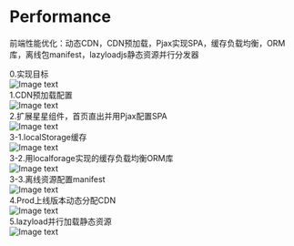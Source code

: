 # Performance
前端性能优化：动态CDN，CDN预加载，Pjax实现SPA，缓存负载均衡，ORM库，离线包manifest，lazyloadjs静态资源并行分发器

0.实现目标
</br>
![Image text](https://github.com/yllg/Performance/blob/master/readme%20img/0.%E8%A6%81%E6%B1%82.png)
</br>
1.CDN预加载配置
</br>
![Image text](https://github.com/yllg/Performance/blob/master/readme%20img/1.CDN%E9%A2%84%E5%8A%A0%E8%BD%BD%E9%85%8D%E7%BD%AE.png)
</br>
2.扩展星星组件，首页直出并用Pjax配置SPA
</br>
![Image text](https://github.com/yllg/Performance/blob/master/readme%20img/2.%E6%89%A9%E5%B1%95%E6%98%9F%E6%98%9F%E7%BB%84%E4%BB%B6%EF%BC%8C%E9%A6%96%E9%A1%B5%E7%9B%B4%E5%87%BA%E5%B9%B6%E7%94%A8Pjax%E9%85%8D%E7%BD%AESPA.png)
</br>
3-1.localStorage缓存
</br>
![Image text](https://github.com/yllg/Performance/blob/master/readme%20img/3-1.localStorage%E7%BC%93%E5%AD%98.png)
</br>
3-2.用localforage实现的缓存负载均衡ORM库
</br>
![Image text](https://github.com/yllg/Performance/blob/master/readme%20img/3-2.%E7%94%A8localforage%E5%AE%9E%E7%8E%B0%E7%9A%84%E7%BC%93%E5%AD%98%E8%B4%9F%E8%BD%BD%E5%9D%87%E8%A1%A1ORM%E5%BA%93.png)
</br>
3-3.离线资源配置manifest
</br>
![Image text](https://github.com/yllg/Performance/blob/master/readme%20img/3-3.%E7%A6%BB%E7%BA%BF%E8%B5%84%E6%BA%90%E9%85%8D%E7%BD%AEmanifest.png)
</br>
4.Prod上线版本动态分配CDN
</br>
![Image text](https://github.com/yllg/Performance/blob/master/readme%20img/4.Prod%E4%B8%8A%E7%BA%BF%E7%89%88%E6%9C%AC%E5%8A%A8%E6%80%81%E5%88%86%E9%85%8DCDN.png)
</br>
5.lazyload并行加载静态资源
</br>
![Image text](https://github.com/yllg/Performance/blob/master/readme%20img/5.lazyload%E5%B9%B6%E8%A1%8C%E5%8A%A0%E8%BD%BD%E9%9D%99%E6%80%81%E8%B5%84%E6%BA%90.png)
</br>

